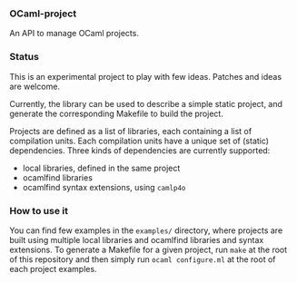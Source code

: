 ### OCaml-project

An API to manage OCaml projects.

### Status

This is an experimental project to play with few ideas. Patches and ideas are welcome.

Currently, the library can be used to describe a simple static project,
and generate the corresponding Makefile to build the project.

Projects are defined as a list of libraries, each containing a list of compilation
units. Each compilation units have a unique set of (static) dependencies. Three kinds
of dependencies are currently supported:

- local libraries, defined in the same project
- ocamlfind libraries
- ocamlfind syntax extensions, using `camlp4o`

### How to use it

You can find few examples in the `examples/` directory, where projects are built using
multiple local libraries and ocamlfind libraries and syntax extensions. To generate a
Makefile for a given project, run `make` at the root of this repository and then
simply run `ocaml configure.ml` at the root of each project examples.